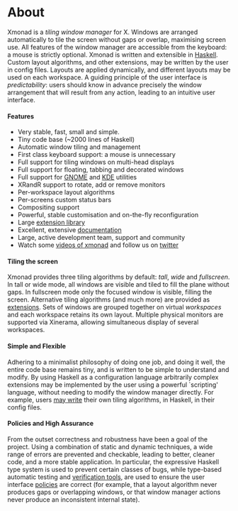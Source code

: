 ---
---

# About

Xmonad is a _tiling window manager_ for X. Windows are arranged automatically to tile the screen without gaps or overlap, maximising screen use. All features of the window manager are accessible from the keyboard: a mouse is strictly optional. Xmonad is written and extensible in [Haskell](https://haskell.org). Custom layout algorithms, and other extensions, may be written by the user in config files. Layouts are applied dynamically, and different layouts may be used on each workspace. A guiding principle of the user interface is _predictability_: users should know in advance precisely the window arrangement that will result from any action, leading to an intuitive user interface.

#### Features

*   Very stable, fast, small and simple.
*   Tiny code base (~2000 lines of Haskell)
*   Automatic window tiling and management
*   First class keyboard support: a mouse is unnecessary
*   Full support for tiling windows on multi-head displays
*   Full support for floating, tabbing and decorated windows
*   Full support for [GNOME](https://haskell.org/haskellwiki/Xmonad/Using_xmonad_in_Gnome) and [KDE](https://haskell.org/haskellwiki/Xmonad/Using_xmonad_in_KDE) utilities
*   XRandR support to rotate, add or remove monitors
*   Per-workspace layout algorithms
*   Per-screens custom status bars
*   Compositing support
*   Powerful, stable customisation and on-the-fly reconfiguration
*   Large [extension library](https://xmonad.github.io/xmonad-docs/xmonad-contrib/)
*   Excellent, extensive [documentation](https://xmonad.github.io/xmonad-docs/xmonad/)
*   Large, active development team, support and community
*   Watch some [videos of xmonad](videos.html) and follow us on [twitter](https://twitter.com/xmonad)

#### Tiling the screen

Xmonad provides three tiling algorithms by default: _tall_, _wide_ and _fullscreen_. In tall or wide mode, all windows are visible and tiled to fill the plane without gaps. In fullscreen mode only the focused window is visible, filling the screen. Alternative tiling algorithms (and much more) are provided as [extensions](https://xmonad.github.io/xmonad-docs/xmonad-contrib/). Sets of windows are grouped together on virtual _workspaces_ and each workspace retains its own layout. Multiple physical monitors are supported via Xinerama, allowing simultaneous display of several workspaces.

#### Simple and Flexible

Adhering to a minimalist philosophy of doing one job, and doing it well, the entire code base remains tiny, and is written to be simple to understand and modify. By using Haskell as a configuration language arbitrarily complex extensions may be implemented by the user using a powerful `scripting' language, without needing to modify the window manager directly. For example, users [may write](https://hackage.haskell.org/package/xmonad-contrib) their own tiling algorithms, in Haskell, in their config files.

#### Policies and High Assurance

From the outset correctness and robustness have been a goal of the project. Using a combination of static and dynamic techniques, a wide range of errors are prevented and checkable, leading to better, cleaner code, and a more stable application. In particular, the expressive Haskell type system is used to prevent certain classes of bugs, while type-based automatic testing and [verification tools](https://webspace.science.uu.nl/~swier004/publications/2012-haskell.pdf), are used to ensure the user interface [policies](https://github.com/xmonad/xmonad/blob/master/tests/Properties.hs) are correct (for example, that a layout algorithm never produces gaps or overlapping windows, or that window manager actions never produce an inconsistent internal state).
